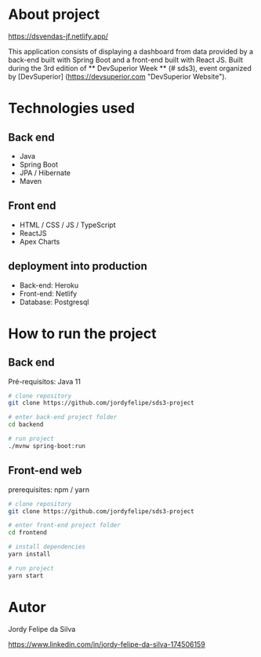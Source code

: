 # About project

https://dsvendas-jf.netlify.app/

This application consists of displaying a dashboard from data provided by a back-end built with Spring Boot and a front-end built with React JS.
Built during the 3rd edition of ** DevSuperior Week ** (# sds3), event organized by [DevSuperior] (https://devsuperior.com "DevSuperior Website").

# Technologies used
## Back end
- Java
- Spring Boot
- JPA / Hibernate
- Maven
## Front end
- HTML / CSS / JS / TypeScript
- ReactJS
- Apex Charts
## deployment into production
- Back-end: Heroku
- Front-end: Netlify
- Database: Postgresql

# How to run the project

## Back end
Pré-requisitos: Java 11

```bash
# clone repository
git clone https://github.com/jordyfelipe/sds3-project

# enter back-end project folder
cd backend

# run project
./mvnw spring-boot:run
```

## Front-end web
prerequisites: npm / yarn

```bash
# clone repository
git clone https://github.com/jordyfelipe/sds3-project

# enter front-end project folder
cd frontend

# install dependencies
yarn install

# run project
yarn start
```

# Autor

Jordy Felipe da Silva

https://www.linkedin.com/in/jordy-felipe-da-silva-174506159
